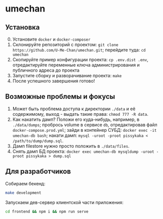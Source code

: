 umechan
=======

Установка
---------

0. Установите `docker` и `docker-composer`
1. Склонируйте репозиторий с проектом: `git clone https://github.com/U-Me-Chan/umechan.git`; перейдите туда: `cd umechan`
2. Скопируйте пример конфигурации проекта: `cp .env.dist .env`, отредактируйте переменные ключа администрирования и публичного адреса до проекта
3. Запустите сборку и разворачивание проекта: `make`
4. После успешного завершения готово!


Возможные проблемы и фокусы
-------------------

1. Может быть проблема доступа к директории `./data` и её содержимому, выход - выдать такие права: `chmod 777 -R data`.
2. Как накатить дамп? Положи его куда-нибудь, например, в `./data/dumps`; пробрось volume в сервисе `db`, отредактировав файл `docker-compose.prod.yml`; зайди в контейнер СУБД: `docker exec -it umechan-db bash`; накати дамп: `mysql -uroot -proot pissykaka < /path/to/dump/dump.sql`.
3. Дамп filestore нужно просто положить в `./data/files`.
4. Снять дамп БД проекта: `docker exec umechan-db mysqldump -uroot -proot pissykaka > dump.sql`

Для разработчиков
------------------

Собираем бекенд:
```bash
make development
```

Запускаем дев-сервер клиентской части приложения:
```bash
cd frontend && npm i && npm run serve
```
